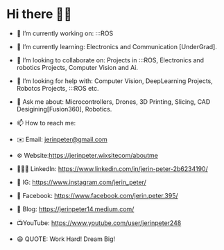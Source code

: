# Hi there 👋🏼
- 🔭 I’m currently working on: :::ROS

- 🌱 I’m currently learning: Electronics and Communication [UnderGrad].

- 👯 I’m looking to collaborate on: Projects in :::ROS, Electronics and robotics Projects, Computer Vision and Ai.

- 🤔 I’m looking for help with: Computer Vision, DeepLearning Projects, Robotcs Projects, :::ROS etc.

- 💬 Ask me about: Microcontrollers, Drones, 3D Printing, Slicing, CAD Desigining[Fusion360], Robotics.

- 📫 How to reach me:
* ✉️ Email: jerinpeter@gmail.com

* ⚙️ Website:https://jerinpeter.wixsitecom/aboutme

* 👨🏽‍🎓 LinkedIn: https://www.linkedin.com/in/jerin-peter-2b6234190/

*  📸 IG: https://www.instagram.com/jerin_peter/

* 📘 Facebook: https://www.facebook.com/jerin.peter.395/

* 📝 Blog: https://jerinpeter14.medium.com/

* 📺YouTube: https://www.youtube.com/user/jerinpeter248
	        
- 😄 QUOTE: Work Hard! Dream Big! 
